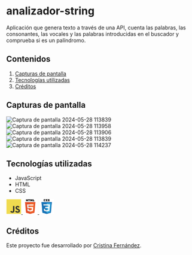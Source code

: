 # analizador-string

Aplicación que genera texto a través de una API, cuenta las palabras, las consonantes, las vocales y las palabras introducidas en el buscador y comprueba si es un palíndromo.

## Contenidos

1. [Capturas de pantalla](#capturas-de-pantalla)
2. [Tecnologías utilizadas](#tecnologías-utilizadas)
3. [Créditos](#créditos)

## Capturas de pantalla

![Captura de pantalla 2024-05-28 113839](https://github.com/CristinaFdezFdez/analizador-string/assets/155740893/ee9b55f2-f8cc-49a2-8ca0-9812d472a75a)
![Captura de pantalla 2024-05-28 113958](https://github.com/CristinaFdezFdez/analizador-string/assets/155740893/93caddcc-3c08-4a97-8bc2-21cd90ee78cd)
![Captura de pantalla 2024-05-28 113906](https://github.com/CristinaFdezFdez/analizador-string/assets/155740893/c0879792-3fc8-48e7-a8ff-5d541196a0dd)
![Captura de pantalla 2024-05-28 113839](https://github.com/CristinaFdezFdez/analizador-string/assets/155740893/25bc49fb-6b79-4989-bb6e-95412abc49ec)
![Captura de pantalla 2024-05-28 114237](https://github.com/CristinaFdezFdez/analizador-string/assets/155740893/ec3d753c-331f-4d3d-8255-d1b0c54d6278)


## Tecnologías utilizadas

- JavaScript
- HTML
- CSS

 <a href="https://developer.mozilla.org/en-US/docs/Web/JavaScript" target="_blank" rel="noreferrer">
  <img src="https://raw.githubusercontent.com/devicons/devicon/master/icons/javascript/javascript-original.svg" alt="JavaScript" width="40" height="40"/>
</a>
<a href="https://www.w3.org/html/" target="_blank" rel="noreferrer">
  <img src="https://raw.githubusercontent.com/devicons/devicon/master/icons/html5/html5-original-wordmark.svg" alt="HTML5" width="40" height="40"/>
</a>
<a href="https://www.w3schools.com/css/" target="_blank" rel="noreferrer">
  <img src="https://raw.githubusercontent.com/devicons/devicon/master/icons/css3/css3-original-wordmark.svg" alt="CSS3" width="40" height="40"/>
</a>

## Créditos

Este proyecto fue desarrollado por [Cristina Fernández](https://github.com/CristinaFdezFdez/).


